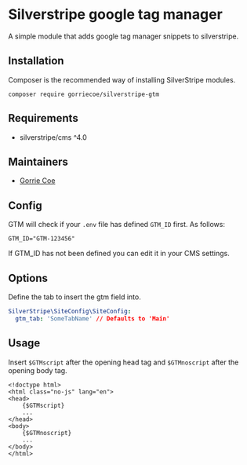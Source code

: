 # Silverstripe google tag manager
A simple module that adds google tag manager snippets to silverstripe.

## Installation
Composer is the recommended way of installing SilverStripe modules.
```
composer require gorriecoe/silverstripe-gtm
```

## Requirements

- silverstripe/cms ^4.0

## Maintainers

- [Gorrie Coe](https://github.com/gorriecoe)

## Config

GTM will check if your `.env` file has defined `GTM_ID` first.  As follows:

```
GTM_ID="GTM-123456"
```

If GTM_ID has not been defined you can edit it in your CMS settings.

## Options

Define the tab to insert the gtm field into.

```yml
SilverStripe\SiteConfig\SiteConfig:
  gtm_tab: 'SomeTabName' // Defaults to 'Main'
```

## Usage
Insert `$GTMscript` after the opening head tag and `$GTMnoscript` after the opening body tag.
```
<!doctype html>
<html class="no-js" lang="en">
<head>
	{$GTMscript}
	...
</head>
<body>
	{$GTMnoscript}
	...
</body>
</html>
```
